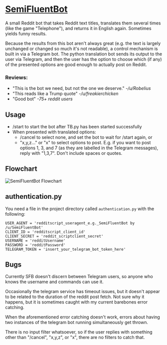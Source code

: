 # [SemiFluentBot](https://www.reddit.com/user/SemiFluentBot/)
A small Reddit bot that takes Reddit text titles, translates them several times (like the game "Telephone"), and returns it in English again. Sometimes yields funny results.

Because the results from this bot aren't always great (e.g. the text is largely unchanged or changed so much it's not readable), a control mechanism is built in via a Telegram bot. The python translation bot sends its output to the user via Telegram, and then the user has the option to choose which (if any) of the presented options are good enough to actually post on Reddit.

### Reviews:
* "This is the bot we need, but not the one we deserve." *-/u/Robelius*
* "This reads like a Trump quote" *-/u/freakierchicken*
* "Good bot" *-75+ reddit users*

## Usage
- /start to start the bot after TB.py has been started successfully
- When presented with translated options:
  - /cancel to select none, and set the bot to wait for /start again, or
  - "x,y,z..." or "x" to select options to post. E.g. if you want to post options 1, 3, and 7 (as they are labelled in the Telegram messages), reply with "1,3,7". Don't include spaces or quotes.

## Flowchart
![SemiFluentBot Flowchart](https://github.com/drummingjack2/SemiFluentBot/blob/master/SFB_flowchart.png)

## authentication.py
You need a file in the project directory called `authentication.py` with the following:

    USER_AGENT = 'redditscript_useragent_e.g._SemiFluentBot by /u/SemiFluentBot'
    CLIENT_ID = 'redditscript_client_id'
    CLIENT_SECRET = 'reddit_scriptclient_secret'
    USERNAME = 'redditUsername'
    PASSWORD = 'redditPassword'
    TELEGRAM_TOKEN = 'insert_your_telegram_bot_token_here'


## Bugs

Currently SFB doesn't discern between Telegram users, so anyone who knows the username and commands can use it.

Occasionally the telegram service has timeout issues, but it doesn't appear to be related to the duration of the reddit post fetch. Not sure why it happens, but it is sometimes caught with my current barebones error catching.

When the aforementioned error catching doesn't work, errors about having two instances of the telegram bot running simultaneously get thrown.

There is no input filter whatsoever, so if the user replies with something other than "/cancel", "x,y,z", or "x", there are no filters to catch that.

